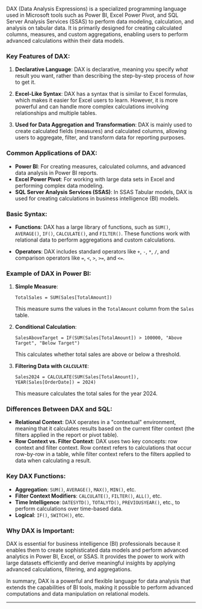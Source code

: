 DAX (Data Analysis Expressions) is a specialized programming language used in Microsoft tools such as Power BI, Excel Power Pivot, and SQL Server Analysis Services (SSAS) to perform data modeling, calculation, and analysis on tabular data. It is primarily designed for creating calculated columns, measures, and custom aggregations, enabling users to perform advanced calculations within their data models.

### Key Features of DAX:
1. **Declarative Language**: DAX is declarative, meaning you specify *what* result you want, rather than describing the step-by-step process of *how* to get it.
   
2. **Excel-Like Syntax**: DAX has a syntax that is similar to Excel formulas, which makes it easier for Excel users to learn. However, it is more powerful and can handle more complex calculations involving relationships and multiple tables.

3. **Used for Data Aggregation and Transformation**: DAX is mainly used to create calculated fields (measures) and calculated columns, allowing users to aggregate, filter, and transform data for reporting purposes.

### Common Applications of DAX:
- **Power BI**: For creating measures, calculated columns, and advanced data analysis in Power BI reports.
- **Excel Power Pivot**: For working with large data sets in Excel and performing complex data modeling.
- **SQL Server Analysis Services (SSAS)**: In SSAS Tabular models, DAX is used for creating calculations in business intelligence (BI) models.

### Basic Syntax:
- **Functions**: DAX has a large library of functions, such as `SUM()`, `AVERAGE()`, `IF()`, `CALCULATE()`, and `FILTER()`. These functions work with relational data to perform aggregations and custom calculations.
  
- **Operators**: DAX includes standard operators like `+`, `-`, `*`, `/`, and comparison operators like `=`, `<`, `>`, `>=`, and `<=`.

### Example of DAX in Power BI:
1. **Simple Measure**:
   ```DAX
   TotalSales = SUM(Sales[TotalAmount])
   ```
   This measure sums the values in the `TotalAmount` column from the `Sales` table.

2. **Conditional Calculation**:
   ```DAX
   SalesAboveTarget = IF(SUM(Sales[TotalAmount]) > 100000, "Above Target", "Below Target")
   ```
   This calculates whether total sales are above or below a threshold.

3. **Filtering Data with `CALCULATE`**:
   ```DAX
   Sales2024 = CALCULATE(SUM(Sales[TotalAmount]), YEAR(Sales[OrderDate]) = 2024)
   ```
   This measure calculates the total sales for the year 2024.

### Differences Between DAX and SQL:
- **Relational Context**: DAX operates in a "contextual" environment, meaning that it calculates results based on the current filter context (the filters applied in the report or pivot table).
- **Row Context vs. Filter Context**: DAX uses two key concepts: row context and filter context. Row context refers to calculations that occur row-by-row in a table, while filter context refers to the filters applied to data when calculating a result.

### Key DAX Functions:
- **Aggregation**: `SUM()`, `AVERAGE()`, `MAX()`, `MIN()`, etc.
- **Filter Context Modifiers**: `CALCULATE()`, `FILTER()`, `ALL()`, etc.
- **Time Intelligence**: `DATESYTD()`, `TOTALYTD()`, `PREVIOUSYEAR()`, etc., to perform calculations over time-based data.
- **Logical**: `IF()`, `SWITCH()`, etc.

### Why DAX is Important:
DAX is essential for business intelligence (BI) professionals because it enables them to create sophisticated data models and perform advanced analytics in Power BI, Excel, or SSAS. It provides the power to work with large datasets efficiently and derive meaningful insights by applying advanced calculations, filtering, and aggregations.

In summary, DAX is a powerful and flexible language for data analysis that extends the capabilities of BI tools, making it possible to perform advanced computations and data manipulation on relational models.

---

